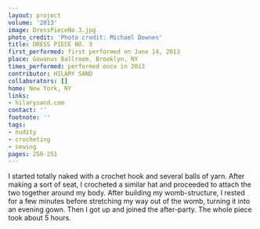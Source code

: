 ```yaml
---
layout: project
volume: '2013'
image: DressPieceNo.3.jpg
photo_credit: 'Photo credit: Michael Downes'
title: DRESS PIECE NO. 3
first_performed: first performed on June 14, 2013
place: Gowanus Ballroom, Brooklyn, NY
times_performed: performed once in 2013
contributor: HILARY SAND
collaborators: []
home: New York, NY
links:
- hilarysand.com
contact: ''
footnote: ''
tags:
- nudity
- crocheting
- sewing
pages: 250-251
---
```


I started totally naked with a crochet hook and several balls of yarn. After making a sort of seat, I crocheted a similar hat and proceeded to attach the two together around my body. After building my womb-structure, I rested for a few minutes before stretching my way out of the womb, turning it into an evening gown. Then I got up and joined the after-party. The whole piece took about 5 hours.
